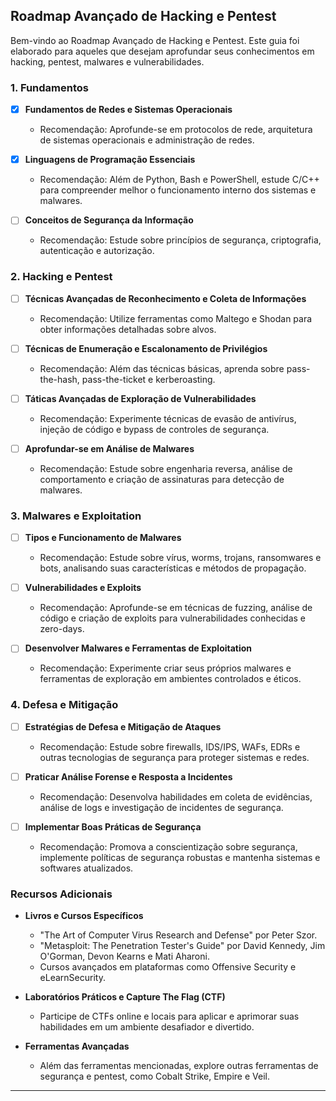 ## Roadmap Avançado de Hacking e Pentest

Bem-vindo ao Roadmap Avançado de Hacking e Pentest. Este guia foi elaborado para aqueles que desejam aprofundar seus conhecimentos em hacking, pentest, malwares e vulnerabilidades.

### 1. Fundamentos

- [X] **Fundamentos de Redes e Sistemas Operacionais**
  - Recomendação: Aprofunde-se em protocolos de rede, arquitetura de sistemas operacionais e administração de redes.

- [X] **Linguagens de Programação Essenciais**
  - Recomendação: Além de Python, Bash e PowerShell, estude C/C++ para compreender melhor o funcionamento interno dos sistemas e malwares.

- [ ] **Conceitos de Segurança da Informação**
  - Recomendação: Estude sobre princípios de segurança, criptografia, autenticação e autorização.

### 2. Hacking e Pentest

- [ ] **Técnicas Avançadas de Reconhecimento e Coleta de Informações**
  - Recomendação: Utilize ferramentas como Maltego e Shodan para obter informações detalhadas sobre alvos.

- [ ] **Técnicas de Enumeração e Escalonamento de Privilégios**
  - Recomendação: Além das técnicas básicas, aprenda sobre pass-the-hash, pass-the-ticket e kerberoasting.

- [ ] **Táticas Avançadas de Exploração de Vulnerabilidades**
  - Recomendação: Experimente técnicas de evasão de antivírus, injeção de código e bypass de controles de segurança.

- [ ] **Aprofundar-se em Análise de Malwares**
  - Recomendação: Estude sobre engenharia reversa, análise de comportamento e criação de assinaturas para detecção de malwares.

### 3. Malwares e Exploitation

- [ ] **Tipos e Funcionamento de Malwares**
  - Recomendação: Estude sobre vírus, worms, trojans, ransomwares e bots, analisando suas características e métodos de propagação.

- [ ] **Vulnerabilidades e Exploits**
  - Recomendação: Aprofunde-se em técnicas de fuzzing, análise de código e criação de exploits para vulnerabilidades conhecidas e zero-days.

- [ ] **Desenvolver Malwares e Ferramentas de Exploitation**
  - Recomendação: Experimente criar seus próprios malwares e ferramentas de exploração em ambientes controlados e éticos.

### 4. Defesa e Mitigação

- [ ] **Estratégias de Defesa e Mitigação de Ataques**
  - Recomendação: Estude sobre firewalls, IDS/IPS, WAFs, EDRs e outras tecnologias de segurança para proteger sistemas e redes.

- [ ] **Praticar Análise Forense e Resposta a Incidentes**
  - Recomendação: Desenvolva habilidades em coleta de evidências, análise de logs e investigação de incidentes de segurança.

- [ ] **Implementar Boas Práticas de Segurança**
  - Recomendação: Promova a conscientização sobre segurança, implemente políticas de segurança robustas e mantenha sistemas e softwares atualizados.


### Recursos Adicionais

- **Livros e Cursos Específicos**
  - "The Art of Computer Virus Research and Defense" por Peter Szor.
  - "Metasploit: The Penetration Tester's Guide" por David Kennedy, Jim O'Gorman, Devon Kearns e Mati Aharoni.
  - Cursos avançados em plataformas como Offensive Security e eLearnSecurity.

- **Laboratórios Práticos e Capture The Flag (CTF)**
  - Participe de CTFs online e locais para aplicar e aprimorar suas habilidades em um ambiente desafiador e divertido.

- **Ferramentas Avançadas**
  - Além das ferramentas mencionadas, explore outras ferramentas de segurança e pentest, como Cobalt Strike, Empire e Veil.

---